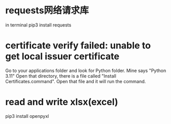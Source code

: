 # requests网络请求库
in terminal
pip3 install requests

# certificate verify failed: unable to get local issuer certificate
Go to your applications folder and look for Python folder. Mine says "Python 3.11"
Open that directory, there is a file called "Install Certificates.command".
Open that file and it will run the command.

# read and write xlsx(excel)
pip3 install openpyxl